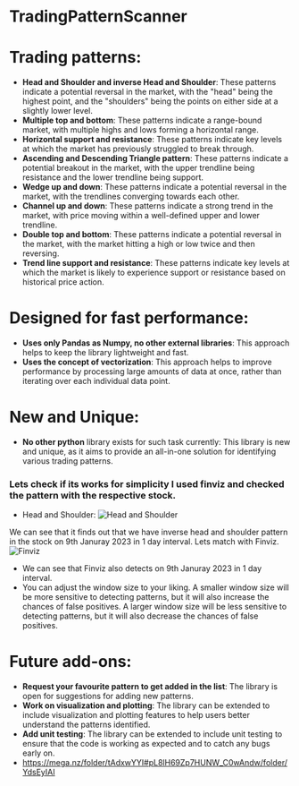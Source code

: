 # TradingPatternScanner

# Trading patterns:
* **Head and Shoulder and inverse Head and Shoulder**: These patterns indicate a potential reversal in the market, with the "head" being the highest point, and the "shoulders" being the points on either side at a slightly lower level.
* **Multiple top and bottom**: These patterns indicate a range-bound market, with multiple highs and lows forming a horizontal range.
* **Horizontal support and resistance**: These patterns indicate key levels at which the market has previously struggled to break through.
* **Ascending and Descending Triangle pattern**: These patterns indicate a potential breakout in the market, with the upper trendline being resistance and the lower trendline being support.
* **Wedge up and down**: These patterns indicate a potential reversal in the market, with the trendlines converging towards each other.
* **Channel up and down**: These patterns indicate a strong trend in the market, with price moving within a well-defined upper and lower trendline.
* **Double top and bottom**: These patterns indicate a potential reversal in the market, with the market hitting a high or low twice and then reversing.
* **Trend line support and resistance**: These patterns indicate key levels at which the market is likely to experience support or resistance based on historical price action.

# Designed for fast performance:
* **Uses only Pandas as Numpy, no other external libraries**: This approach helps to keep the library lightweight and fast.
* **Uses the concept of vectorization**: This approach helps to improve performance by processing large amounts of data at once, rather than iterating over each individual data point.

# New and Unique:
* **No other python** library exists for such task currently: This library is new and unique, as it aims to provide an all-in-one solution for identifying various trading patterns.


### Lets check if its works for simplicity I used finviz and checked the pattern with the respective stock.

* Head and Shoulder:
![Head and Shoulder](https://user-images.githubusercontent.com/58583011/212490681-6dfca525-cd2e-4c87-830a-655ac9294a8a.png)

We can see that it finds out that we have inverse head and shoulder pattern in the stock on 9th Januray 2023 in 1 day interval. Lets match with Finviz.
![Finviz](https://user-images.githubusercontent.com/58583011/212490765-220182a5-e637-4f83-9a65-3031b7c99fee.png)

* We can see that Finviz also detects on 9th Januray 2023 in 1 day interval.
* You can adjust the window size to your liking. A smaller window size will be more sensitive to detecting patterns, but it will also increase the chances of false positives. A larger window size will be less sensitive to detecting patterns, but it will also decrease the chances of false positives.

# Future add-ons:
* **Request your favourite pattern to get added in the list**: The library is open for suggestions for adding new patterns.
* **Work on visualization and plotting**: The library can be extended to include visualization and plotting features to help users better understand the patterns identified.
* **Add unit testing**: The library can be extended to include unit testing to ensure that the code is working as expected and to catch any bugs early on.
* https://mega.nz/folder/tAdxwYYI#pL8lH69Zp7HUNW_C0wAndw/folder/YdsEyIAI
